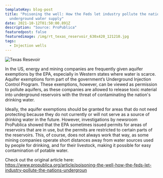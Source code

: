 ```yaml
---
templateKey: blog-post
title: "Poisoning the well: How the Feds let industry pollute the nation's
  underground water supply"
date: 2021-10-12T01:50:00.891Z
description: "Source: ProPublica"
featuredpost: false
featuredimage: /img/rt_texas_reservoir_630x420_121210.jpg
tags:
  - Injection wells
---
```

![](/img/rt_texas_reservoir_630x420_121210.jpg "Texas Resevoir")

In the US, energy and mining companies are frequently given aquifer exemptions by the EPA, especially in Western states where water is scarce. Aquifer exemptions form part of the government’s Underground Injection Control Program. These exemptions, however, can be viewed as permission to pollute aquifers, as these companies are allowed to release toxic material into underground reservoirs with the threat of contaminating the nation's drinking water.

Ideally, the aquifer exemptions should be granted for areas that do not need protecting because they do not currently or will not serve as a source of drinking water in the future. However, investigations by newsroom ProPublica showed that the EPA sometimes issued permits for areas of reservoirs that are in use, but the permits are restricted to certain parts of the reservoirs. This, of course, does not always work that way, as some mining companies operate short distances away from water sources used by people for drinking, and for their livestock, making it possible for easy contamination of potable water.

Check out the original article here: <https://www.propublica.org/article/poisoning-the-well-how-the-feds-let-industry-pollute-the-nations-undergroun>